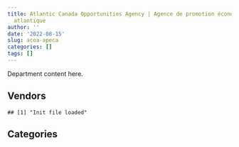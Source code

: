 ```yaml
---
title: Atlantic Canada Opportunities Agency | Agence de promotion économique du Canada
  atlantique
author: ''
date: '2022-08-15'
slug: acoa-apeca
categories: []
tags: []
---
```


<script src="/rmarkdown-libs/htmlwidgets/htmlwidgets.js"></script>
<link href="/rmarkdown-libs/datatables-css/datatables-crosstalk.css" rel="stylesheet" />
<script src="/rmarkdown-libs/datatables-binding/datatables.js"></script>
<script src="/rmarkdown-libs/jquery/jquery-3.6.0.min.js"></script>
<link href="/rmarkdown-libs/dt-core-bootstrap/css/dataTables.bootstrap.min.css" rel="stylesheet" />
<link href="/rmarkdown-libs/dt-core-bootstrap/css/dataTables.bootstrap.extra.css" rel="stylesheet" />
<script src="/rmarkdown-libs/dt-core-bootstrap/js/jquery.dataTables.min.js"></script>
<script src="/rmarkdown-libs/dt-core-bootstrap/js/dataTables.bootstrap.min.js"></script>
<link href="/rmarkdown-libs/crosstalk/css/crosstalk.min.css" rel="stylesheet" />
<script src="/rmarkdown-libs/crosstalk/js/crosstalk.min.js"></script>
<script src="/rmarkdown-libs/htmlwidgets/htmlwidgets.js"></script>
<link href="/rmarkdown-libs/datatables-css/datatables-crosstalk.css" rel="stylesheet" />
<script src="/rmarkdown-libs/datatables-binding/datatables.js"></script>
<script src="/rmarkdown-libs/jquery/jquery-3.6.0.min.js"></script>
<link href="/rmarkdown-libs/dt-core-bootstrap/css/dataTables.bootstrap.min.css" rel="stylesheet" />
<link href="/rmarkdown-libs/dt-core-bootstrap/css/dataTables.bootstrap.extra.css" rel="stylesheet" />
<script src="/rmarkdown-libs/dt-core-bootstrap/js/jquery.dataTables.min.js"></script>
<script src="/rmarkdown-libs/dt-core-bootstrap/js/dataTables.bootstrap.min.js"></script>
<link href="/rmarkdown-libs/crosstalk/css/crosstalk.min.css" rel="stylesheet" />
<script src="/rmarkdown-libs/crosstalk/js/crosstalk.min.js"></script>

Department content here.

## Vendors

    ## [1] "Init file loaded"

<div id="htmlwidget-1" style="width:100%;height:auto;" class="datatables html-widget"></div>
<script type="application/json" data-for="htmlwidget-1">{"x":{"style":"bootstrap","filter":"none","vertical":false,"data":[["<a href=\"/vendors/accenture/\">ACCENTURE<\/a>","<a href=\"/vendors/advanced_chippewa_technologies/\">ADVANCED CHIPPEWA TECHNOLOGIES<\/a>","<a href=\"/vendors/atlantic_business_interiors/\">ATLANTIC BUSINESS INTERIORS<\/a>","<a href=\"/vendors/bell_canada/\">BELL CANADA<\/a>","<a href=\"/vendors/canadian_corps_of_commissionaires/\">CANADIAN CORPS OF COMMISSIONAIRES<\/a>","<a href=\"/vendors/canon/\">CANON<\/a>","<a href=\"/vendors/cdw_canada/\">CDW CANADA<\/a>","<a href=\"/vendors/cedrom_sni/\">CEDROM SNI<\/a>","<a href=\"/vendors/cision_canada/\">CISION CANADA<\/a>","<a href=\"/vendors/cpcs_transcom/\">CPCS TRANSCOM<\/a>","<a href=\"/vendors/dell_computer/\">DELL COMPUTER<\/a>","<a href=\"/vendors/deloitte_and_touche/\">DELOITTE AND TOUCHE<\/a>","<a href=\"/vendors/donna_cona/\">DONNA CONA<\/a>","<a href=\"/vendors/eperformance/\">EPERFORMANCE<\/a>","<a href=\"/vendors/general_motors/\">GENERAL MOTORS<\/a>","<a href=\"/vendors/global_upholstery/\">GLOBAL UPHOLSTERY<\/a>","<a href=\"/vendors/grand_toy/\">GRAND TOY<\/a>","<a href=\"/vendors/haworth/\">HAWORTH<\/a>","<a href=\"/vendors/hypertec/\">HYPERTEC<\/a>","<a href=\"/vendors/info_tech_research_group/\">INFO TECH RESEARCH GROUP<\/a>","<a href=\"/vendors/iron_mountain/\">IRON MOUNTAIN<\/a>","<a href=\"/vendors/konica_minolta_business_solutions/\">KONICA MINOLTA BUSINESS SOLUTIONS<\/a>","<a href=\"/vendors/kpmg/\">KPMG<\/a>","<a href=\"/vendors/lionbridge/\">LIONBRIDGE<\/a>","<a href=\"/vendors/manpower_services_canada/\">MANPOWER SERVICES CANADA<\/a>","<a href=\"/vendors/microsoft_canada/\">MICROSOFT CANADA<\/a>","<a href=\"/vendors/nisha_techonologies/\">NISHA TECHONOLOGIES<\/a>","<a href=\"/vendors/nissan_canada/\">NISSAN CANADA<\/a>","<a href=\"/vendors/opentext/\">OPENTEXT<\/a>","<a href=\"/vendors/oracle_canada/\">ORACLE CANADA<\/a>","<a href=\"/vendors/orangutech/\">ORANGUTECH<\/a>","<a href=\"/vendors/phaselock_systems_international/\">PHASELOCK SYSTEMS INTERNATIONAL<\/a>","<a href=\"/vendors/pleiad_canada/\">PLEIAD CANADA<\/a>","<a href=\"/vendors/promaxis/\">PROMAXIS<\/a>","<a href=\"/vendors/prosci_canada/\">PROSCI CANADA<\/a>","<a href=\"/vendors/purespirit_solutions/\">PURESPIRIT SOLUTIONS<\/a>","<a href=\"/vendors/raymond_chabot_grant_thornton/\">RAYMOND CHABOT GRANT THORNTON<\/a>","<a href=\"/vendors/rogers/\">ROGERS<\/a>","<a href=\"/vendors/sdl_international_canada/\">SDL INTERNATIONAL CANADA<\/a>","<a href=\"/vendors/sharp_electronics/\">SHARP ELECTRONICS<\/a>","<a href=\"/vendors/softchoice/\">SOFTCHOICE<\/a>","<a href=\"/vendors/subaru_canada/\">SUBARU CANADA<\/a>","<a href=\"/vendors/toyota_canada/\">TOYOTA CANADA<\/a>","<a href=\"/vendors/xerox/\">XEROX<\/a>"],[null,null,"$   52,272.60","$  643,235.25","$   87,033.06","$   12,295.06","$  172,523.31","$   11,157.02","$   13,368.34","$   80,247.00",null,null,null,"$    7,387.76","$   35,171.60",null,null,null,null,"$   31,738.11",null,"$    5,323.11",null,"$        0.00",null,"$  115,260.00",null,"$   27,447.05","$   14,950.00","$   60,277.60",null,null,null,null,"$   40,813.50",null,"$    5,490.10",null,null,"$      267.41","$   95,753.90","$   60,122.58",null,null],[null,"$   13,776.75",null,"$  643,235.25","$  116,579.11","$   29,227.29","$  158,518.88","$   11,380.10","$   16,498.00",null,null,null,null,"$   30,792.24","$   67,908.66",null,null,null,null,"$   44,814.08",null,"$   14,200.58",null,"$        0.00","$   14,315.17","$  119,780.00","$   23,061.27","$   57,463.20",null,"$   71,235.05",null,null,null,null,null,"$   22,391.33","$   19,464.90",null,null,"$    9,119.99","$   88,398.23","$   90,455.56",null,"$    1,674.29"],[null,"$  355,994.25",null,null,"$   49,777.52","$   33,353.64","$  145,833.28",null,"$   38,836.83",null,"$   28,244.00",null,null,"$   36,683.83","$   30,982.15","$   41,356.20",null,"$   33,805.21","$   30,239.25","$   62,817.75",null,"$   14,850.67","$   11,500.00","$        0.00","$   25,863.53","$1,042,500.10","$  145,258.35",null,null,"$   72,693.01",null,"$    4,467.75",null,null,"$   13,800.00","$   53,553.20","$   19,550.00","$   48,713.18","$   50,955.29","$   23,234.23",null,null,null,"$    3,366.97"],["$   80,500.00","$   12,388.89","$   11,992.20",null,null,"$   29,225.81",null,null,"$   42,314.76",null,null,"$   24,725.00","$  108,079.88","$   99,360.00",null,"$   11,311.17","$   31,050.00",null,"$   99,855.24","$   72,965.42","$   10,041.75","$   46,743.63","$   40,914.68","$    3,375.80",null,"$  188,961.02",null,null,null,"$  178,301.11","$   39,847.50","$   11,616.15","$    3,540.43","$    6,435.33","$  113,525.70",null,null,"$   70,286.82","$    9,732.09","$   24,370.79",null,null,"$   71,073.46","$    3,357.77"]],"container":"<table class=\"table table-striped table-hover row-border order-column display\">\n  <thead>\n    <tr>\n      <th>Vendor<\/th>\n      <th>2017-2018<\/th>\n      <th>2018-2019<\/th>\n      <th>2019-2020<\/th>\n      <th>2020-2021<\/th>\n    <\/tr>\n  <\/thead>\n<\/table>","options":{"order":[[4,"desc"]],"pageLength":10,"autoWidth":true,"columnDefs":[],"orderClasses":false}},"evals":[],"jsHooks":[]}</script>

## Categories

<div id="htmlwidget-2" style="width:100%;height:auto;" class="datatables html-widget"></div>
<script type="application/json" data-for="htmlwidget-2">{"x":{"style":"bootstrap","filter":"none","vertical":false,"data":[["<a href=\"/categories/1_facilities_and_construction/\">1_facilities_and_construction<\/a>","<a href=\"/categories/10_office_management/\">10_office_management<\/a>","<a href=\"/categories/2_professional_services/\">2_professional_services<\/a>","<a href=\"/categories/3_information_technology/\">3_information_technology<\/a>","<a href=\"/categories/5_transportation_and_logistics/\">5_transportation_and_logistics<\/a>","<a href=\"/categories/6_industrial_products_and_services/\">6_industrial_products_and_services<\/a>","<a href=\"/categories/9_human_capital/\">9_human_capital<\/a>"],["$    7,035.03","$  245,966.23","$  702,893.03","$1,945,757.22","$  151,491.23",null,"$  145,404.08"],["$    6,502.08","$  177,191.65","$  524,380.79","$1,664,029.23","$  244,577.42",null,"$  220,679.30"],[null,"$  361,513.83","$  717,303.34","$2,794,271.69","$   48,232.15","$   72,474.25","$  303,675.21"],[null,"$  527,988.08","$  933,085.35","$1,720,981.29","$   71,073.46",null,"$  461,282.24"]],"container":"<table class=\"table table-striped table-hover row-border order-column display\">\n  <thead>\n    <tr>\n      <th>Category<\/th>\n      <th>2017-2018<\/th>\n      <th>2018-2019<\/th>\n      <th>2019-2020<\/th>\n      <th>2020-2021<\/th>\n    <\/tr>\n  <\/thead>\n<\/table>","options":{"order":[[4,"desc"]],"pageLength":20,"autoWidth":true,"columnDefs":[],"orderClasses":false,"lengthMenu":[10,20,25,50,100]}},"evals":[],"jsHooks":[]}</script>

